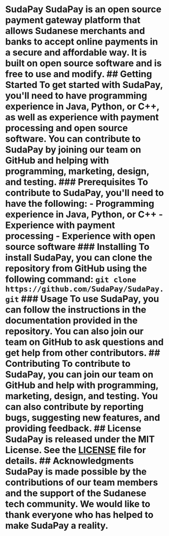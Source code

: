 # SudaPay SudaPay is an open source payment gateway platform that allows Sudanese merchants and banks to accept online payments in a secure and affordable way. It is built on open source software and is free to use and modify. ## Getting Started To get started with SudaPay, you'll need to have programming experience in Java, Python, or C++, as well as experience with payment processing and open source software. You can contribute to SudaPay by joining our team on GitHub and helping with programming, marketing, design, and testing. ### Prerequisites To contribute to SudaPay, you'll need to have the following: - Programming experience in Java, Python, or C++ - Experience with payment processing - Experience with open source software ### Installing To install SudaPay, you can clone the repository from GitHub using the following command: ``` git clone https://github.com/SudaPay/SudaPay.git ``` ### Usage To use SudaPay, you can follow the instructions in the documentation provided in the repository. You can also join our team on GitHub to ask questions and get help from other contributors. ## Contributing To contribute to SudaPay, you can join our team on GitHub and help with programming, marketing, design, and testing. You can also contribute by reporting bugs, suggesting new features, and providing feedback. ## License SudaPay is released under the MIT License. See the [LICENSE](https://github.com/SudaPay/SudaPay/blob/main/LICENSE) file for details. ## Acknowledgments SudaPay is made possible by the contributions of our team members and the support of the Sudanese tech community. We would like to thank everyone who has helped to make SudaPay a reality.
